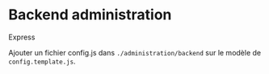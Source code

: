 # Backend administration
Express

Ajouter un fichier config.js dans `./administration/backend` sur le modèle de `config.template.js`.